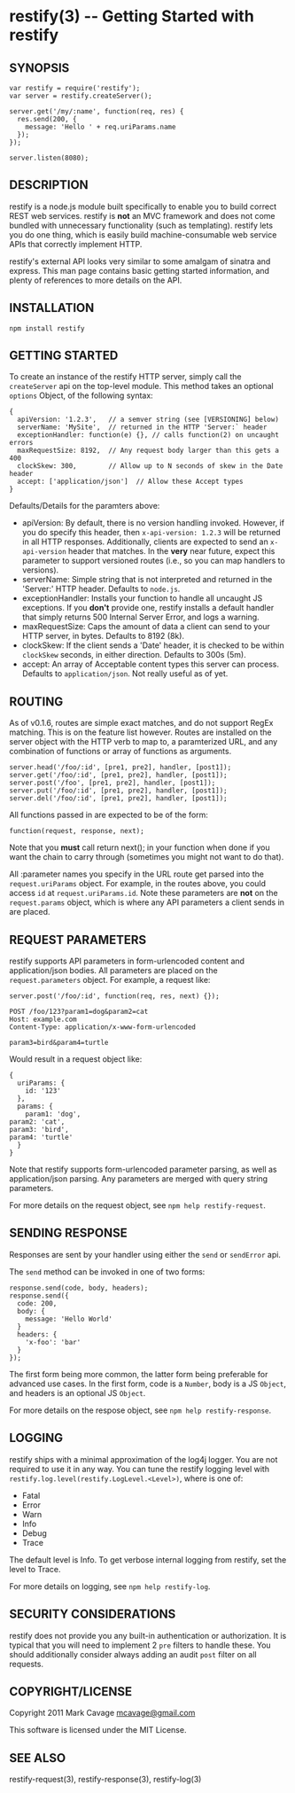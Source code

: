 restify(3) -- Getting Started with restify
==========================================

## SYNOPSIS

    var restify = require('restify');
    var server = restify.createServer();

    server.get('/my/:name', function(req, res) {
      res.send(200, {
        message: 'Hello ' + req.uriParams.name
      });
    });

    server.listen(8080);

## DESCRIPTION

restify is a node.js module built specifically to enable you to build correct
REST web services.  restify is **not** an MVC framework and  does not come
bundled with unnecessary functionality (such as templating).  restify lets you
do one thing, which is easily build machine-consumable web service APIs that
correctly implement HTTP.

restify's external API looks very similar to some amalgam of sinatra and
express.  This man page contains basic getting started information, and plenty
of references to more details on the API.

## INSTALLATION

    npm install restify

## GETTING STARTED

To create an instance of the restify HTTP server, simply call the `createServer`
api on the top-level module.  This method takes an optional `options` Object, of
the following syntax:

    {
      apiVersion: '1.2.3',   // a semver string (see [VERSIONING] below)
      serverName: 'MySite',  // returned in the HTTP 'Server:` header
      exceptionHandler: function(e) {}, // calls function(2) on uncaught errors
      maxRequestSize: 8192,  // Any request body larger than this gets a 400
      clockSkew: 300,        // Allow up to N seconds of skew in the Date header
      accept: ['application/json']  // Allow these Accept types
    }

Defaults/Details for the paramters above:

* apiVersion:
  By default, there is no version handling invoked.  However, if you do specify
  this header, then `x-api-version: 1.2.3` will be returned in all HTTP
  responses.  Additionally, clients are expected to send an `x-api-version`
  header that matches.  In the **very** near future, expect this parameter to
  support versioned routes (i.e., so you can map handlers to versions).
* serverName:
  Simple string that is not interpreted and returned in the 'Server:' HTTP
  header.  Defaults to `node.js`.
* exceptionHandler:
  Installs your function to handle all uncaught JS exceptions.  If you **don't**
  provide one, restify installs a default handler that simply returns 500
  Internal Server Error, and logs a warning.
* maxRequestSize:
  Caps the amount of data a client can send to your HTTP server, in bytes.
  Defaults to 8192 (8k).
* clockSkew:
  If the client sends a 'Date' header, it is checked to be within `clockSkew`
  seconds, in either direction. Defaults to 300s (5m).
* accept:
  An array of Acceptable content types this server can process. Defaults to
  `application/json`.  Not really useful as of yet.

## ROUTING

As of v0.1.6, routes are simple exact matches, and do not support RegEx
matching.  This is on the feature list however.  Routes are installed on the
server object with the HTTP verb to map to, a paramterized URL, and any
combination of functions or array of functions as arguments.

    server.head('/foo/:id', [pre1, pre2], handler, [post1]);
    server.get('/foo/:id', [pre1, pre2], handler, [post1]);
    server.post('/foo', [pre1, pre2], handler, [post1]);
    server.put('/foo/:id', [pre1, pre2], handler, [post1]);
    server.del('/foo/:id', [pre1, pre2], handler, [post1]);

All functions passed in are expected to be of the form:

    function(request, response, next);

Note that you **must** call return next(); in your function when done if you
want the chain to carry through (sometimes you might not want to do that).

All :parameter names you specify in the URL route get parsed into the
`request.uriParams` object.  For example, in the routes above, you could access
`id` at `request.uriParams.id`.  Note these parameters are **not** on the
`request.params` object, which is where any API parameters a client sends in are
placed.

## REQUEST PARAMETERS

restify supports API parameters in form-urlencoded content and application/json
bodies.  All parameters are placed on the `request.parameters` object.  For
example, a request like:

    server.post('/foo/:id', function(req, res, next) {});

    POST /foo/123?param1=dog&param2=cat
    Host: example.com
    Content-Type: application/x-www-form-urlencoded

    param3=bird&param4=turtle

Would result in a request object like:

    {
      uriParams: {
        id: '123'
      },
      params: {
        param1: 'dog',
	param2: 'cat',
	param3: 'bird',
	param4: 'turtle'
      }
    }

Note that restify supports form-urlencoded parameter parsing, as well as
application/json parsing.  Any parameters are merged with query string
parameters.

For more details on the request object, see `npm help restify-request`.

## SENDING RESPONSE

Responses are sent by your handler using either the `send` or `sendError`
api.

The `send` method can be invoked in one of two forms:

    response.send(code, body, headers);
    response.send({
      code: 200,
      body: {
        message: 'Hello World'
      }
      headers: {
        'x-foo': 'bar'
      }
    });

The first form being more common, the latter form being preferable for
advanced use cases.  In the first form, code is a `Number`, body is
a JS `Object`, and headers is an optional JS `Object`.

For more details on the respose object, see `npm help restify-response`.

## LOGGING

restify ships with a minimal approximation of the log4j logger.  You are
not required to use it in any way.  You can tune the restify logging level
with `restify.log.level(restify.LogLevel.<Level>)`, where <Level> is one
of:

* Fatal
* Error
* Warn
* Info
* Debug
* Trace

The default level is Info.  To get verbose internal logging from restify, set
the level to Trace.

For more details on logging, see `npm help restify-log`.

## SECURITY CONSIDERATIONS

restify does not provide you any built-in authentication or authorization.  It
is typical that you will need to implement 2 `pre` filters to handle these.
You should additionally consider always adding an audit `post` filter on all
requests.

## COPYRIGHT/LICENSE

Copyright 2011 Mark Cavage <mcavage@gmail.com>

This software is licensed under the MIT License.

## SEE ALSO

restify-request(3), restify-response(3), restify-log(3)
